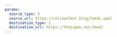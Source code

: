 ```yaml
---
params:
  source_type: 3
  source_url: https://colinwalker.blog/feeds.opml
  destination_type: 1
  destination_url: https://thejaymo.net/feed/
---
```

